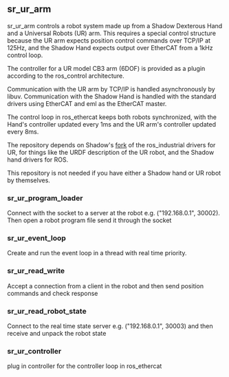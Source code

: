 sr_ur_arm
---------

sr_ur_arm  controls a robot system made up from a Shadow Dexterous Hand and a Universal Robots (UR) arm. This requires a special control structure because the UR arm expects position control commands over TCP/IP at 125Hz, and the Shadow Hand expects output over EtherCAT from a 1kHz control loop.

The controller for a UR model CB3 arm (6DOF) is provided as a plugin according to the ros_control architecture.

Communication with the UR arm by TCP/IP is handled asynchronously by libuv. Communication with the Shadow Hand is handled with the standard drivers using EtherCAT and eml as the EtherCAT master.

The control loop in ros_ethercat keeps both robots synchronized,  with the Hand's controller updated every 1ms and the UR arm's controller updated every 8ms.

The repository depends on Shadow's [fork](https://github.com/shadow-robot/universal_robot.git) of the ros_industrial drivers for UR, for things like the URDF description of the UR robot, and the Shadow hand drivers for ROS.

This repository is not needed if you have either a Shadow hand or UR robot by themselves.

### sr_ur_program_loader

Connect with the socket to a server at the robot e.g. ("192.168.0.1", 30002). Then
open a robot program file send it through the socket

### sr_ur_event_loop
Create and run the event loop in a thread with real time priority. 

### sr_ur_read_write
Accept a connection from a client in the robot and then send position commands and check response

### sr_ur_read_robot_state
Connect to the real time state server e.g. ("192.168.0.1", 30003) and then receive and unpack the robot state  

### sr_ur_controller
plug in controller for the controller loop in ros_ethercat
